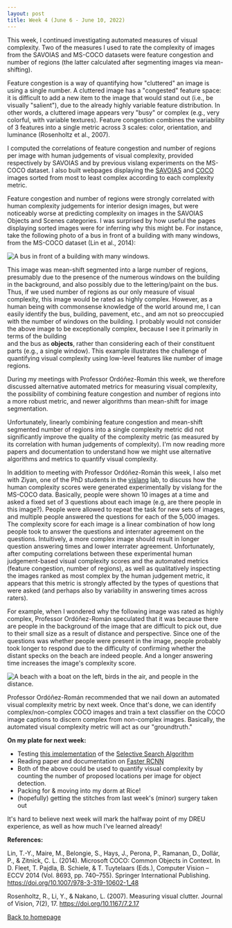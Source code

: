 ```yaml
---
layout: post
title: Week 4 (June 6 - June 10, 2022)
---
```


This week, I continued investigating automated measures of visual complexity.
Two of the measures I used to rate the complexity of images from the SAVOIAS
and MS-COCO datasets were feature congestion and number of regions (the latter
calculated after segmenting images via mean-shifting).

Feature congestion is a way of quantifying how "cluttered" an image is using 
a single number. A cluttered image has a "congested" feature space: it is difficult 
to add a new item to the image that would stand out (i.e., be visually "salient"), 
due to the already highly variable feature distribution. In other words, a cluttered image
appears very "busy" or complex (e.g., very colorful, with variable textures).
Feature congestion combines
the variability of 3 features into a single metric across 3 scales: color, orientation,
and luminance (Rosenholtz et al., 2007).

I computed the correlations of feature congestion and number of regions per image
with human
judgements of visual complexity, provided respectively by SAVOIAS and by previous vislang
experiments on the MS-COCO dataset. I also built webpages displaying the
[SAVOIAS](https://emlinking.github.io/savoias/) and 
[COCO](https://emlinking.github.io/coco/) images 
sorted from most to least complex according to each complexity metric.

Feature congestion and number of regions were strongly correlated with human
complexity judgements for interior design images, but were noticeably worse
at predicting complexity on images in the SAVOIAS Objects and Scenes categories.
I was surprised by how useful the pages displaying sorted images were for
inferring why this might be. For instance, take the following photo of a bus
in front of a building with many windows, from the MS-COCO dataset (Lin et al., 2014):

![A bus in front of a building with many windows.](http://images.cocodataset.org/val2014/COCO_val2014_000000460967.jpg)

This image was mean-shift segmented into a large number of regions, presumably due 
to the presence of the numerous windows on the building in the background, and 
also possibly due to the lettering/paint on the bus. Thus, if we used number of regions 
as our only measure of visual complexity, this image would be rated as highly complex. 
However, as a human being with commonsense knowledge of the world around me, I can 
easily identify the bus, building, pavement, etc., and am not so preoccupied with the 
number of windows on the building. I probably would not consider the above image to be 
exceptionally complex, because I see it primarily in terms of the building  
and the bus as **objects**, rather than considering each of their constituent parts 
(e.g., a single window). 
This example illustrates the challenge of quantifying visual
complexity using low-level features like number of image regions.

During my meetings with Professor Ordóñez-Román this week, we therefore discussed
alternative automated metrics for measuring visual complexity, the 
possibility of combining feature congestion and number of regions into a more robust
metric, and newer algorithms than mean-shift for image segmentation. 

Unfortunately, linearly combining feature congestion and mean-shift segmented number of regions into a
single complexity metric did not significantly improve the quality of the complexity
metric (as measured by its correlation with human judgements of complexity). I'm
now reading more papers and documentation to understand how we might use alternative
algorithms and metrics to quantify visual complexity.

In addition to meeting with Professor Ordóñez-Román this week, I also met with Ziyan,
one of the PhD students in the [vislang](https://www.vislang.ai/people) lab, to discuss
how the human complexity scores were generated experimentally by vislang for the MS-COCO data.
Basically, people were shown 10 images at a time and asked a fixed set of 3 questions 
about each image (e.g, are there people in this image?). People were allowed to repeat the
task for new sets of images, and multiple people answered the questions for each of the 5,000 images.
The complexity score for each image is a linear combination of how long people took to answer
the questions and interrater agreement on the questions. Intuitively, a more complex image
should result in longer question answering times and lower interrater agreement. Unfortunately,
after computing correlations between these experimental human judgement-based visual complexity
scores and the automated metrics (feature congestion, number of regions), as well as 
qualitatively inspecting the images ranked as most complex by the human judgement metric,
it appears that this metric is strongly affected by the types of questions that were
asked (and perhaps also by variability in answering times across raters).

For example, when I wondered why the following image was rated as highly complex,
Professor Ordóñez-Román speculated that it was because there are people in the background of
the image that are difficult to pick out, due to their small size as a result of distance and
perspective. Since one of the questions was whether people were present in the image, people
probably took longer to respond due to the difficulty of confirming whether the distant specks
on the beach are indeed people. And a longer answering time increases the image's complexity
score.

![A beach with a boat on the left, birds in the air, and people in the distance.](https://images.cocodataset.org/val2014/COCO_val2014_000000553165.jpg)

Professor Ordóñez-Román recommended that we nail down an automated visual complexity metric
by next week. Once that's done, we can identify complex/non-complex COCO images and train a
text classifier on the COCO image captions to discern complex from non-complex images.
Basically, the automated visual complexity metric will act as our "groundtruth."

**On my plate for next week:**
- Testing [this implementation](https://github.com/ChenjieXu/selective_search) of the 
[Selective Search Algorithm](https://doi.org/10.1007/s11263-013-0620-5)
- Reading paper and documentation on [Faster RCNN](https://github.com/shilrley6/Faster-R-CNN-with-model-pretrained-on-Visual-Genome)
- Both of the above could be used to quantify visual complexity by counting the number of
proposed locations per image for object detection.
- Packing for & moving into my dorm at Rice!
- (hopefully) getting the stitches from last week's (minor) surgery taken out

It's hard to believe next week will mark the halfway point of my DREU experience, as well
as how much I've learned already!

**References:**

Lin, T.-Y., Maire, M., Belongie, S., Hays, J., Perona, P., Ramanan, D., Dollár, P., & Zitnick, C. L. (2014). Microsoft COCO: Common Objects in Context. In D. Fleet, T. Pajdla, B. Schiele, & T. Tuytelaars (Eds.), Computer Vision – ECCV 2014 (Vol. 8693, pp. 740–755). Springer International Publishing. https://doi.org/10.1007/978-3-319-10602-1_48

Rosenholtz, R., Li, Y., & Nakano, L. (2007). Measuring visual clutter. Journal of Vision, 7(2), 17. https://doi.org/10.1167/7.2.17

<a href="https://emlinking.github.io">Back to homepage</a>
